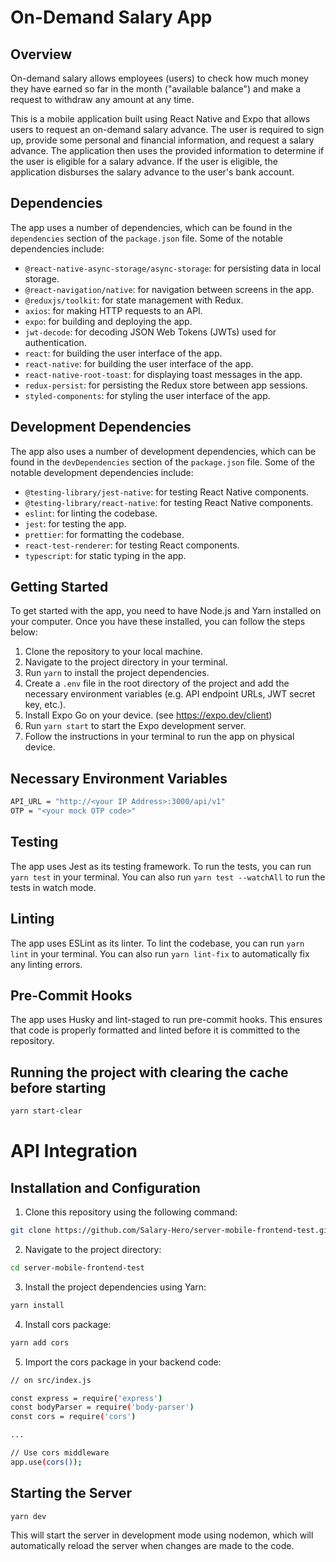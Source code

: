 # On-Demand Salary App

## Overview

On-demand salary allows employees (users) to check how much money they have earned so far in the month ("available balance") and make a request to withdraw any amount at any time.

This is a mobile application built using React Native and Expo that allows users to request an on-demand salary advance. The user is required to sign up, provide some personal and financial information, and request a salary advance. The application then uses the provided information to determine if the user is eligible for a salary advance. If the user is eligible, the application disburses the salary advance to the user's bank account.

## Dependencies

The app uses a number of dependencies, which can be found in the `dependencies` section of the `package.json` file. Some of the notable dependencies include:

- `@react-native-async-storage/async-storage`: for persisting data in local storage.
- `@react-navigation/native`: for navigation between screens in the app.
- `@reduxjs/toolkit`: for state management with Redux.
- `axios`: for making HTTP requests to an API.
- `expo`: for building and deploying the app.
- `jwt-decode`: for decoding JSON Web Tokens (JWTs) used for authentication.
- `react`: for building the user interface of the app.
- `react-native`: for building the user interface of the app.
- `react-native-root-toast`: for displaying toast messages in the app.
- `redux-persist`: for persisting the Redux store between app sessions.
- `styled-components`: for styling the user interface of the app.

## Development Dependencies

The app also uses a number of development dependencies, which can be found in the `devDependencies` section of the `package.json` file. Some of the notable development dependencies include:

- `@testing-library/jest-native`: for testing React Native components.
- `@testing-library/react-native`: for testing React Native components.
- `eslint`: for linting the codebase.
- `jest`: for testing the app.
- `prettier`: for formatting the codebase.
- `react-test-renderer`: for testing React components.
- `typescript`: for static typing in the app.

## Getting Started

To get started with the app, you need to have Node.js and Yarn installed on your computer. Once you have these installed, you can follow the steps below:

1. Clone the repository to your local machine.
2. Navigate to the project directory in your terminal.
3. Run `yarn` to install the project dependencies.
4. Create a `.env` file in the root directory of the project and add the necessary environment variables (e.g. API endpoint URLs, JWT secret key, etc.).
5. Install Expo Go on your device. (see https://expo.dev/client)
6. Run `yarn start` to start the Expo development server.
7. Follow the instructions in your terminal to run the app on physical device.

## Necessary Environment Variables

```sh
API_URL = "http://<your IP Address>:3000/api/v1"
OTP = "<your mock OTP code>"
```

## Testing

The app uses Jest as its testing framework. To run the tests, you can run `yarn test` in your terminal. You can also run `yarn test --watchAll` to run the tests in watch mode.

## Linting

The app uses ESLint as its linter. To lint the codebase, you can run `yarn lint` in your terminal. You can also run `yarn lint-fix` to automatically fix any linting errors.

## Pre-Commit Hooks

The app uses Husky and lint-staged to run pre-commit hooks. This ensures that code is properly formatted and linted before it is committed to the repository.

## Running the project with clearing the cache before starting

```sh
yarn start-clear
```

# API Integration

## Installation and Configuration

1. Clone this repository using the following command:

```sh
git clone https://github.com/Salary-Hero/server-mobile-frontend-test.git
```

2. Navigate to the project directory:

```sh
cd server-mobile-frontend-test
```

3. Install the project dependencies using Yarn:

```sh
yarn install
```
4. Install cors package:

```sh
yarn add cors
```
5. Import the cors package in your backend code:

```sh
// on src/index.js

const express = require('express')
const bodyParser = require('body-parser')
const cors = require('cors')

...

// Use cors middleware
app.use(cors());
```

## Starting the Server

```sh
yarn dev
```

This will start the server in development mode using nodemon, which will automatically reload the server when changes are made to the code.
